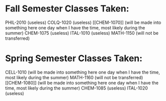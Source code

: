 # Fall Semester Classes Taken:

PHIL-2010 (useless)
COLQ-1020 (useless)
[[CHEM-1070]] (will be made into something here one day when I have the time, most likely during the summer)
CHEM-1075 (useless)
ITAL-1010 (useless)
MATH-1150 (will not be transferred)

# Spring Semester Classes Taken:

CELL-1010 (will be made into something here one day when I have the time, most likely during the summer)
MATH-1160 (will not be transferred)
[[CHEM-1080]] (will be made into something here one day when I have the time, most likely during the summer)
CHEM-1085 (useless)
ITAL-1020 (useless)
